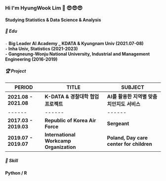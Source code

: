 ### Hi I'm HyungWook Lim 👋 😎😎😎
#### Studying Statistics & Data Science & Analysis   

##### 📘 ️Edu 

`-` **Big Leader AI Academy _ KDATA & Kyungnam Univ (2021.07-08)  
`-` Inha Univ, Statistics (2021-2023)  
`-` Gangneung-Wonju National University, Industrial and Management Engineering (2016-2019)**  

##### 🏆 Project  

| PERIOD | TITLE | SUBJECT |
| ------- | ------- | -------|
| **2021.08 - 2021.08** | **K-DATA & 경찰대학 협업 프로젝트** | **AI를 활용한 지역별 맞춤 치안지도 서비스** |
| ------ | ------ | ------|
| **2017.03 - 2019.03** | **Republic of Korea Air Force** | **Sergeant**
| **2019.07 - 2019.07** | **International Workcamp Organization** | **Poland, Day care center for children**  

##### 🧩 Skill  

**Python / R**    

